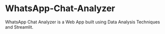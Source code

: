 # WhatsApp-Chat-Analyzer
WhatsApp Chat Analyzer is a Web App built using Data Analysis Techniques and Streamlit.

